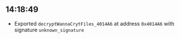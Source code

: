 
## 14:18:49
- Exported `decryptWannaCrytFiles_4014A6` at address `0x4014A6` with signature `unknown_signature`
